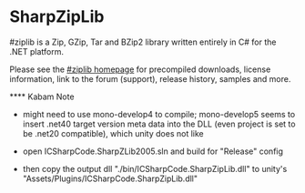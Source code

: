 SharpZipLib
===========

\#ziplib is a Zip, GZip, Tar and BZip2 library written entirely in C# for the .NET platform.

Please see the [\#ziplib homepage](http://icsharpcode.github.io/SharpZipLib/) for precompiled downloads,
license information, link to the forum (support), release history, samples and more.

**** Kabam Note

- might need to use mono-develop4 to compile; mono-develop5 seems to insert .net40
target version meta data into the DLL (even project is set to be .net20 compatible),
which unity does not like

- open ICSharpCode.SharpZLib2005.sln and build for "Release" config
- then copy the output dll "./bin/ICSharpCode.SharpZipLib.dll" to unity's "Assets/Plugins/ICSharpCode.SharpZipLib.dll"
